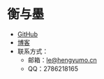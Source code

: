 # 衡与墨

- [GitHub](https://github.com/numb-men)
- [博客](https://www.cnblogs.com/hengyumo/)
- 联系方式：
    - 邮箱：le@hengyumo.cn
    - QQ：2786218165